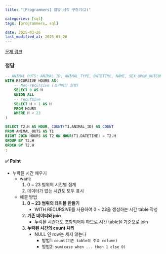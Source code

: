```yaml
---
title: "[Programmers] 입양 시각 구하기(2)"

categories: [sql]
tags: [programmers, sql]

date: 2025-03-26
last_modified_at: 2025-03-26
---
```

[문제 링크](https://school.programmers.co.kr/learn/courses/30/lessons/59413)

### 정답
```sql
-- ANIMAL_OUTS: ANIMAL_ID, ANIMAL_TYPE, DATETIME, NAME, SEX_UPON_OUTCOME
WITH RECURSIVE HOURS AS(
    -- Non-recursive (초기에만 실행)
    SELECT 0 AS H
    UNION ALL
    -- recursive 
    SELECT H + 1 AS H
    FROM HOURS
    WHERE H < 23
)

SELECT T2.H AS HOUR, COUNT(T1.ANIMAL_ID) AS COUNT
FROM ANIMAL_OUTS AS T1
RIGHT JOIN HOURS AS T2 ON HOUR(T1.DATETIME) = T2.H
GROUP BY T2.H
ORDER BY T2.H
;
```

#### ✅ Point
- 누락된 시간 채우기
    - want: 
        1. 0 ~ 23 범위의 시간별 집계
        2. 데이터가 없는 시간도 모두 표시
    - 해결 방법
        1. **0 ~ 23 범위의 테이블 만들기**
            - WITH RECURSIVE를 사용하여 0 ~ 23을 생성하는 시간 table 작성
        2. **기존 데이터와 join**
            - 누락된 시간대도 포함되어야 하므로 시간 table을 기준으로 join
        3. **누락된 시간의 count 처리**
            - NULL 인 row는 세지 않는다
                - 방법1: ```count(기존 table의 주요 column)```
                - 방법2: ```sum(case when ... then 1 else 0)```